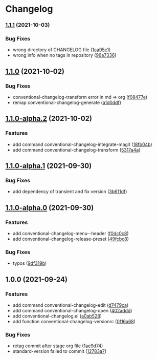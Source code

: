 # Changelog
### [1.1.1](https://github.com/liuyinz/emacs.d/compare/v1.1.0...v1.1.1) (2021-10-03)


### Bug Fixes

* wrong directory of CHANGELOG file ([1ca95c1](https://github.com/liuyinz/emacs.d/commit/1ca95c1b003702f942816767b521641cef3fe56a))
* wrong info when no tags in repository ([96a7336](https://github.com/liuyinz/emacs.d/commit/96a73363490398a1f066c65d96019e091fffa7a1))

## [1.1.0](https://github.com/liuyinz/emacs.d/compare/v1.1.0-alpha.2...v1.1.0) (2021-10-02)


### Bug Fixes

* conventional-changelog-transform error in md => org ([f08477e](https://github.com/liuyinz/emacs.d/commit/f08477e36f153a962380483cfeb60921670a5fcf))
* remap conventional-changelog-generate ([a1d0ddf](https://github.com/liuyinz/emacs.d/commit/a1d0ddf9e09aa6f8be71aea44e6ce2882258ed39))

## [1.1.0-alpha.2](https://github.com/liuyinz/emacs.d/compare/v1.1.0-alpha.1...v1.1.0-alpha.2) (2021-10-02)


### Features

* add command conventional-changelog-integrate-magit ([18fb04b](https://github.com/liuyinz/emacs.d/commit/18fb04b98f89c0ce9fc5877e205f9928b725b3fa))
* add command conventional-changelog-transform ([5317a4a](https://github.com/liuyinz/emacs.d/commit/5317a4a88cc535e377e05f8ed8b2cf7ce79cd48d))

## [1.1.0-alpha.1](https://github.com/liuyinz/emacs.d/compare/v1.1.0-alpha.0...v1.1.0-alpha.1) (2021-09-30)


### Bug Fixes

* add dependency of transient and fix version ([3b611df](https://github.com/liuyinz/emacs.d/commit/3b611dfca032b3ebef3b523dfd9ba098562301f4))

## [1.1.0-alpha.0](https://github.com/liuyinz/emacs.d/compare/v1.0.0...v1.1.0-alpha.0) (2021-09-30)


### Features

* add conventional-changelog-menu--header ([f0dc0c8](https://github.com/liuyinz/emacs.d/commit/f0dc0c82331634a5d9e4798791252fc131772747))
* add conventional-changelog-release-preset ([49fcbc8](https://github.com/liuyinz/emacs.d/commit/49fcbc86ebb75f2805bb41b04951ba80110fd84f))


### Bug Fixes

* typos ([9df319b](https://github.com/liuyinz/emacs.d/commit/9df319b1dec54c776c4b8684139b3b622b8ce0f8))

## 1.0.0 (2021-09-24)


### Features

* add command conventional-changelog-edit ([d7479ca](https://github.com/liuyinz/emacs.d/commit/d7479ca58816706b8dd022987afbbe8e91c463c5))
* add command conventional-changelog-open ([402addd](https://github.com/liuyinz/emacs.d/commit/402adddf635624335c2b5fa100716e61aacc01b2))
* add conventional-changelog.el ([a0ab528](https://github.com/liuyinz/emacs.d/commit/a0ab528218973a4351dac78795d5bb5ac6707bb2))
* add function conventional-changelog-versionrc ([0f16a68](https://github.com/liuyinz/emacs.d/commit/0f16a68f179091ff09355b5384bd2525b6c4a55f))


### Bug Fixes

* retag commit after stage org file ([1ae9d74](https://github.com/liuyinz/emacs.d/commit/1ae9d74ce98199099838b7d946129c3daff4f7b9))
* standard-version failed to commit ([12783a7](https://github.com/liuyinz/emacs.d/commit/12783a74789267c6cd06e3a364d0f2db47d77b10))
